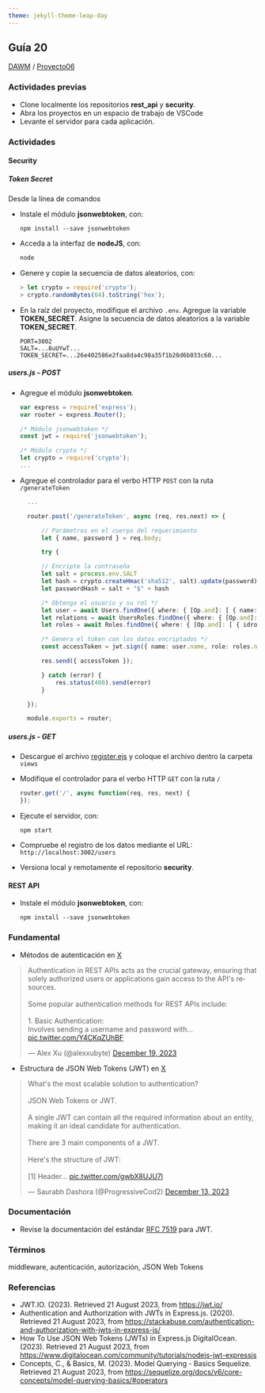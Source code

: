 ```yaml
---
theme: jekyll-theme-leap-day
---
```


## Guía 20

[DAWM](/DAWM/) / [Proyecto06](/DAWM/proyectos/2023/proyecto06)

### Actividades previas

* Clone localmente los repositorios **rest_api** y **security**.
* Abra los proyectos en un espacio de trabajo de VSCode
* Levante el servidor para cada aplicación.

### Actividades

#### Security

##### Token Secret

Desde la línea de comandos

* Instale el módulo **jsonwebtoken**, con:

  ```command
  npm install --save jsonwebtoken
  ```

* Acceda a la interfaz de **nodeJS**, con:
  
  ```typescript
  node
  ```

* Genere y copie la secuencia de datos aleatorios, con:

  ```typescript
  > let crypto = require('crypto');
  > crypto.randomBytes(64).toString('hex');
  ```

* En la raíz del proyecto, modifique el archivo `.env`. Agregue la variable **TOKEN_SECRET**. Asigne la secuencia de datos aleatorios a la variable **TOKEN_SECRET**.

  ```
  PORT=3002
  SALT=...8uUYwT...
  TOKEN_SECRET=...26e402586e2faa8da4c98a35f1b20d6b033c60...
  ```

##### users.js - POST

* Agregue el módulo **jsonwebtoken**.

  ```typescript
  var express = require('express');
  var router = express.Router();

  /* Módulo jsonwebtoken */
  const jwt = require('jsonwebtoken');

  /* Módulo crypto */
  let crypto = require('crypto');
  ...
  ```

* Agregue el controlador para el verbo HTTP `POST` con la ruta `/generateToken`

  ```typescript
    ...

	router.post('/generateToken', async (req, res,next) => {

		// Parámetros en el cuerpo del requerimiento
		let { name, password } = req.body;

		try {

		// Encripte la contraseña
		let salt = process.env.SALT
		let hash = crypto.createHmac('sha512', salt).update(password).digest("base64");
		let passwordHash = salt + "$" + hash

		/* Obtenga el usuario y su rol */
		let user = await Users.findOne({ where: { [Op.and]: [ { name: name }, { password: passwordHash } ] } })
		let relations = await UsersRoles.findOne({ where: { [Op.and]: [ { users_iduser: user.iduser } ] } });
		let roles = await Roles.findOne({ where: { [Op.and]: [ { idrole: relations.roles_idrole } ] } });

		/* Genera el token con los datos encriptados */
		const accessToken = jwt.sign({ name: user.name, role: roles.name }, process.env.TOKEN_SECRET);

		res.send({ accessToken });

		} catch (error) {
			res.status(400).send(error)
		}

	});

	module.exports = router;
  ```

##### users.js - GET

* Descargue el archivo [register.ejs](recursos/register.ejs) y coloque el archivo dentro la carpeta `views`

* Modifique el controlador para el verbo HTTP `GET` con la ruta `/` 

  ```typescript
  router.get('/', async function(req, res, next) {
  });
  ```

* Ejecute el servidor, con:

  ```
  npm start
  ```

* Compruebe el registro de los datos mediante el URL: `http://localhost:3002/users`

* Versiona local y remotamente el repositorio **security**.

#### REST API

* Instale el módulo **jsonwebtoken**, con:

  ```command
  npm install --save jsonwebtoken
  ```

### Fundamental

* Métodos de autenticación en [X](https://twitter.com/alexxubyte/status/1737151765097951544)

<blockquote class="twitter-tweet" data-media-max-width="560"><p lang="en" dir="ltr">Authentication in REST APIs acts as the crucial gateway, ensuring that solely authorized users or applications gain access to the API&#39;s resources.<br><br>Some popular authentication methods for REST APIs include:<br><br>1. Basic Authentication: <br>Involves sending a username and password with… <a href="https://t.co/Y4CKqZUhBF">pic.twitter.com/Y4CKqZUhBF</a></p>&mdash; Alex Xu (@alexxubyte) <a href="https://twitter.com/alexxubyte/status/1737151765097951544?ref_src=twsrc%5Etfw">December 19, 2023</a></blockquote> <script async src="https://platform.twitter.com/widgets.js" charset="utf-8"></script>

* Estructura de JSON Web Tokens (JWT) en [X](https://twitter.com/ProgressiveCod2/status/1734893719290319143)

<blockquote class="twitter-tweet" data-media-max-width="560"><p lang="en" dir="ltr">What&#39;s the most scalable solution to authentication?<br><br>JSON Web Tokens or JWT.<br><br>A single JWT can contain all the required information about an entity, making it an ideal candidate for authentication.<br><br>There are 3 main components of a JWT.<br><br>Here&#39;s the structure of JWT:<br><br>[1] Header… <a href="https://t.co/gwbX8UJU7l">pic.twitter.com/gwbX8UJU7l</a></p>&mdash; Saurabh Dashora (@ProgressiveCod2) <a href="https://twitter.com/ProgressiveCod2/status/1734893719290319143?ref_src=twsrc%5Etfw">December 13, 2023</a></blockquote> <script async src="https://platform.twitter.com/widgets.js" charset="utf-8"></script>


### Documentación

* Revise la documentación del estándar [RFC 7519](https://jwt.io/) para JWT.

### Términos

middleware, autenticación, autorización, JSON Web Tokens

### Referencias

* JWT.IO. (2023). Retrieved 21 August 2023, from https://jwt.io/
* Authentication and Authorization with JWTs in Express.js. (2020). Retrieved 21 August 2023, from https://stackabuse.com/authentication-and-authorization-with-jwts-in-express-js/
* How To Use JSON Web Tokens (JWTs) in Express.js DigitalOcean. (2023). Retrieved 21 August 2023, from https://www.digitalocean.com/community/tutorials/nodejs-jwt-expressjs
* Concepts, C., & Basics, M. (2023). Model Querying - Basics Sequelize. Retrieved 21 August 2023, from https://sequelize.org/docs/v6/core-concepts/model-querying-basics/#operators
